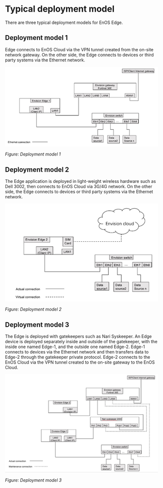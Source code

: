 # Typical deployment model

There are three typical deployment models for EnOS Edge.

## Deployment model 1

Edge connects to EnOS Cloud via the VPN tunnel created from the on-site network gateway. On the other side, the Edge connects to devices or third party systems via the Ethernet network.

![](media/image002.png)

*Figure: Deployment model 1*

## Deployment model 2

The Edge application is deployed in light-weight wireless hardware such as Dell 3002, then connects to EnOS Cloud via 3G/4G network. On the other side, the Edge connects to devices or third party systems via the Ethernet network.

![](media/image003.png)

*Figure: Deployment model 2*

## Deployment model 3

The Edge is deployed with gatekeepers such as Nari Syskeeper. An Edge device is deployed separately inside and outside of the gatekeeper, with the inside one named Edge-1, and the outside one named Edge-2. Edge-1 connects to devices via the Ethernet network and then transfers data to Edge-2 through the gatekeeper private protocol. Edge-2 connects to the EnOS Cloud via the VPN tunnel created to the on-site gateway to the EnOS Cloud.

![](media/image004.png)

*Figure: Deployment model 3*

